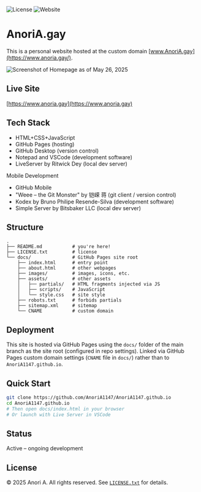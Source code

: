 ![License](https://img.shields.io/badge/license-All%20rights%20reserved-lightgrey)
![Website](https://img.shields.io/website?url=https://www.anoria.gay)

# AnoriA.gay

This is a personal website hosted at the custom domain [www.AnoriA.gay](https://www.anoria.gay/).

![Screenshot of Homepage as of May 26, 2025](https://www.anoria.gay/images/homepage_26_may_2025.png)

## Live Site
[https://www.anoria.gay](https://www.anoria.gay)

## Tech Stack

- HTML+CSS+JavaScript
- GitHub Pages (hosting)
- GitHub Desktop (version control)
- Notepad and VSCode (development software)
- LiveServer by Ritwick Dey (local dev server)

Mobile Development
- GitHub Mobile
- "Weee – the Git Monster" by 铠嵘 蒋 (git client / version control)
- Kodex by Bruno Philipe Resende-Silva (development software)
- Simple Server by Bitsbaker LLC (local dev server)

## Structure
```
.
├── README.md           # you're here!
├── LICENSE.txt         # license
└── docs/               # GitHub Pages site root
    ├── index.html      # entry point
    ├── about.html      # other webpages
    ├── images/         # images, icons, etc.
    ├── assets/         # other assets
    │   ├── partials/   # HTML fragments injected via JS
    │   ├── scripts/    # JavaScript  
    │   └── style.css   # site style
    ├── robots.txt      # forbids partials
    ├── sitemap.xml     # sitemap
    └── CNAME           # custom domain
```

## Deployment
This site is hosted via GitHub Pages using the `docs/` folder of the main branch as the site root (configured in repo settings).
Linked via GitHub Pages custom domain settings (`CNAME` file in `docs/`) rather than to `AnoriA1147.github.io`.

## Quick Start

```bash
git clone https://github.com/AnoriA1147/AnoriA1147.github.io
cd AnoriA1147.github.io
# Then open docs/index.html in your browser
# Or launch with Live Server in VSCode
```

## Status
Active – ongoing development

## License
© 2025 Anori A. All rights reserved.
See [`LICENSE.txt`](LICENSE.txt) for details.
